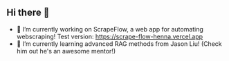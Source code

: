 ## Hi there 👋
- 🔭 I’m currently working on ScrapeFlow, a web app for automating webscraping! Test version: https://scrape-flow-henna.vercel.app
- 🌱 I’m currently learning advanced RAG methods from Jason Liu! (Check him out he's an awesome mentor!)

<!--
**alexwox/alexwox** is a ✨ _special_ ✨ repository because its `README.md` (this file) appears on your GitHub profile.

Here are some ideas to get you started:

- 🔭 I’m currently working on ScrapeFlow, a web app for automating webscraping!
- 🌱 I’m currently learning advanced RAG methods from Jason Liu! (Check him out he's an awesome mentor!)
- 👯 I’m looking to collaborate on ...
- 🤔 I’m looking for help with ...
- 💬 Ask me about ...
-->
